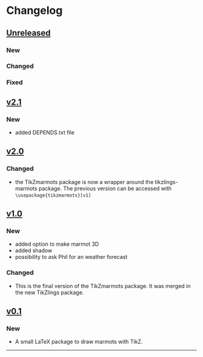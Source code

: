 # Changelog

## [Unreleased]

### New

### Changed

### Fixed


## [v2.1]

### New

- added DEPENDS.txt file

## [v2.0]

### Changed

- the TikZmarmots package is now a wrapper around the tikzlings-marmots package. The previous version can be accessed with `\usepackage{tikzmarmots}[v1]`

## [v1.0]

### New

- added option to make marmot 3D
- added shadow
- possibility to ask Phil for an weather forecast

### Changed

 - This is the final version of the TikZmarmots package. It was merged in the 
new TikZlings package.

## [v0.1]

### New

- A small LaTeX package to draw marmots with TikZ. 

------

[Unreleased]: https://github.com/samcarter/tikzmarmots/compare/v2.1...HEAD
[v2.1]: https://github.com/samcarter/tikzmarmots/compare/v2.0...v2.1
[v2.0]: https://github.com/samcarter/tikzmarmots/compare/v1.0...v2.0
[v1.0]: https://github.com/samcarter/tikzmarmots/compare/v0.1...v1.0
[v0.1]: https://github.com/samcarter/tikzmarmots/compare/v0.0...v0.1
